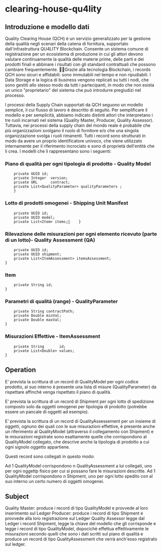 ﻿# clearing-house-qu4lity

## Introduzione e modello dati

Quality Clearing House (QCH)  è un servizio generalizzato per la gestione della qualità negli scenari della catena di fornitura, supportato dall'infrastruttura QU4LITY Blockchain.  Consente un sistema comune di registrazione per un ecosistema di produzione in cui gli attori devono valutare continuamente la qualità delle materie prime, delle parti e dei prodotti finali e abbinare i risultati con gli standard contrattuali che possono cambiare frequentemente. Grazie alla tecnologia Blockchain, i records QCH sono sicuri e affidabili: sono immutabili nel tempo e non ripudiabili. I Data Storage e la logica di business vengono replicati su tutti i nodi, che sono gestiti allo stesso modo da tutti i partecipanti, in modo che non esista un unico "proprietario" del sistema che può introdurre pregiudizi nel processo.

I processi della Supply Chain supportati da QCH seguono un modello semplice, il cui flusso di lavoro è descritto di seguito. Per semplificare il modello e per semplicità, abbiamo indicato distinti attori che interpretano i tre ruoli incarnati nel sistema (Quality Master, Producer, Quality Assessor). Tuttavia, nei processi della supply chain del mondo reale è probabile che più organizzazioni svolgano il ruolo di fornitore e/o che una singola organizzazione svolga i ruoli rimanenti.
Tutti i record sono strutturati in modo da avere un proprio identificatore univoco, che viene utilizzato internamente per il riferimento incrociato e sono di proprietà dell'entità che li crea.
I modelli che li rappresentano sono i seguenti:

### Piano di qualità per ogni tipologia di prodotto - Quality Model

```public class QualityModel {
    private UUID id;
    private Integer  version;
    private URL      contract;
    private List<QualityParameter> qualityParameters ;
    }
```

### Lotto di prodotti omogenei - Shipping Unit Manifest

```public class Shipment {
    private UUID id;
    private UUID model;
    private List<Item> items;    }
```

### Rilevazione delle misurazioni per ogni elemento ricevuto (parte di un lotto)- Quality Assessment (QA)

```public class QualityAssessment {
    private UUID id;
    private UUID shipment;
    private List<ItemAssessment> itemsAssessment;
}
```

### Item

```public class Item {
    private String id;
}
```

### Parametri di qualità (range) - QualityParameter

```public class QualityParameter {
    private String contractPath;
    private Double minVal;
    private Double maxVal;
}
```

### Misurazioni Effettive - ItemAssessment

```public class ItemAssessment {
    private String       id;
    private List<Double> values;
}
```

## Operation

E' prevista la scrittura di un record di QualityModel per ogni codice prodotto, al suo interno è presente una lista di misure (QualityParameter) da rispettare affinchè venga rispettato il piano di qualità.

E' prevista la scrittura di un record di Shipment per ogni lotto di spedizione composto solo da oggetti omogenei per tipologia di prodotto (potrebbe essere un pancale di oggetti ad esempio).

E' prevista la scrittura di un record di QualityAssessement per un insieme di oggetti, ognuno dei quali con le sue misurazioni effettive, è presente anche un riferimento al QualityModel (attraverso il collegamento con Shipment) e le misurazioni registrate sono esattamente quelle che corrispondono al QualityModel collegato, che descrive anche la tipologia di prodotto a cui ogni signolo oggetto appartiene.

Questi record sono collegati in questo modo:

Ad 1 QualityModel corrispondono n QualityAssessment a lui collegati, uno per ogni oggettp fisico per cui si possano fare le misurazioni descritte.
Ad 1 QualityModel corrispondono n Shipment, uno per ogni lotto spedito con al suo interno un certo numero di oggetti omogenei.

## Subject

Quality Master: produce i record di tipo QualityModel e provvede al loro inserimento sul Ledger
Producer: produce i record di tipo Shipment e provvede alla loro registrazione sul Ledger
Quality Assessor legge dal Ledger i record Shipment, legge la chiave del modello che gli corrisponde e legge i record di tipo QualityModel, dopocichè effettua effettivamente le misurazioni secondo quelli che sono i dati scritti sul piano di qualità e produce un record di tipo QualityAssessment che verrà anch'esso registrato sul ledger.
